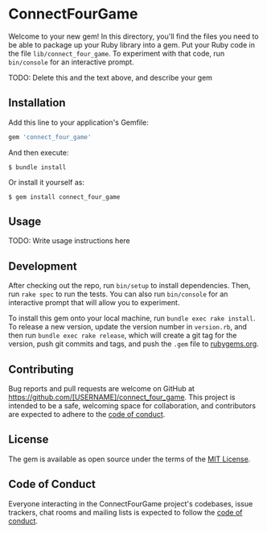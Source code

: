 # ConnectFourGame

Welcome to your new gem! In this directory, you'll find the files you need to be able to package up your Ruby library into a gem. Put your Ruby code in the file `lib/connect_four_game`. To experiment with that code, run `bin/console` for an interactive prompt.

TODO: Delete this and the text above, and describe your gem

## Installation

Add this line to your application's Gemfile:

```ruby
gem 'connect_four_game'
```

And then execute:

    $ bundle install

Or install it yourself as:

    $ gem install connect_four_game

## Usage

TODO: Write usage instructions here

## Development

After checking out the repo, run `bin/setup` to install dependencies. Then, run `rake spec` to run the tests. You can also run `bin/console` for an interactive prompt that will allow you to experiment.

To install this gem onto your local machine, run `bundle exec rake install`. To release a new version, update the version number in `version.rb`, and then run `bundle exec rake release`, which will create a git tag for the version, push git commits and tags, and push the `.gem` file to [rubygems.org](https://rubygems.org).

## Contributing

Bug reports and pull requests are welcome on GitHub at https://github.com/[USERNAME]/connect_four_game. This project is intended to be a safe, welcoming space for collaboration, and contributors are expected to adhere to the [code of conduct](https://github.com/[USERNAME]/connect_four_game/blob/master/CODE_OF_CONDUCT.md).


## License

The gem is available as open source under the terms of the [MIT License](https://opensource.org/licenses/MIT).

## Code of Conduct

Everyone interacting in the ConnectFourGame project's codebases, issue trackers, chat rooms and mailing lists is expected to follow the [code of conduct](https://github.com/[USERNAME]/connect_four_game/blob/master/CODE_OF_CONDUCT.md).
